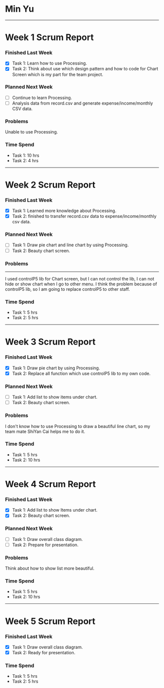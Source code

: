 # Min Yu

------

# Week 1 Scrum Report

### Finished Last Week
- [x] Task 1: Learn how to use Processing.
- [x] Task 2: Think about use which design pattern and how to code for Chart Screen which is my part for the team project.

### Planned Next Week
- [ ] Continue to learn Processing.
- [ ] Analysis data from record.csv and generate expense/income/monthly CSV data.

### Problems
Unable to use Processing.

### Time Spend

- Task 1: 10 hrs
- Task 2: 4 hrs

------

# Week 2 Scrum Report

### Finished Last Week
- [x] Task 1: Learned more knowledge about Processing.
- [x] Task 2:  finished to transfer record.csv data to expense/income/monthly csv data.

### Planned Next Week
- [ ] Task 1: Draw pie chart and line chart by using Processing.
- [ ] Task 2: Beauty chart screen.

### Problems
------

I used controlP5 lib for Chart screen, but I can not control the lib, I can not hide or show chart when I go to other menu. I think the problem because of controlP5 lib, so I am going to replace controlP5 to other staff.

### Time Spend

- Task 1: 5 hrs
- Task 2: 5 hrs

------

# Week 3 Scrum Report

### Finished Last Week

- [x] Task 1: Draw pie chart by using Processing.
- [x] Task 2:  Replace all function which use controlP5 lib to my own code.

### Planned Next Week

- [ ] Task 1: Add list to show items under chart.
- [ ] Task 2: Beauty chart screen.

### Problems

I don't know how to use Processing to draw a beautiful line chart, so my team mate ShiYan Cai helps me to do it.

### Time Spend

- Task 1: 5 hrs
- Task 2: 10 hrs

------

# Week 4 Scrum Report

### Finished Last Week

- [x] Task 1: Add list to show Items under chart.
- [x] Task 2:  Beauty chart screen.

### Planned Next Week

- [ ] Task 1: Draw overall class diagram.
- [ ] Task 2: Prepare for presentation.

### Problems

Think about how to show list more beautiful.

### Time Spend

- Task 1: 5 hrs
- Task 2: 10 hrs

------

# Week 5 Scrum Report

### Finished Last Week

- [x] Task 1: Draw overall class diagram.
- [x] Task 2:  Ready for presentation.

### Time Spend

- Task 1: 5 hrs
- Task 2: 5 hrs